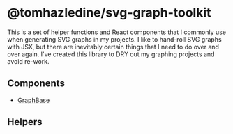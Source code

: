 # @tomhazledine/svg-graph-toolkit

This is a set of helper functions and React components that I commonly use when generating SVG graphs in my projects. I like to hand-roll SVG graphs with JSX, but there are inevitably certain things that I need to do over and over again. I've created this library to DRY out my graphing projects and avoid re-work.

## Components

* [GraphBase](./docs/GraphBase.md)

## Helpers

